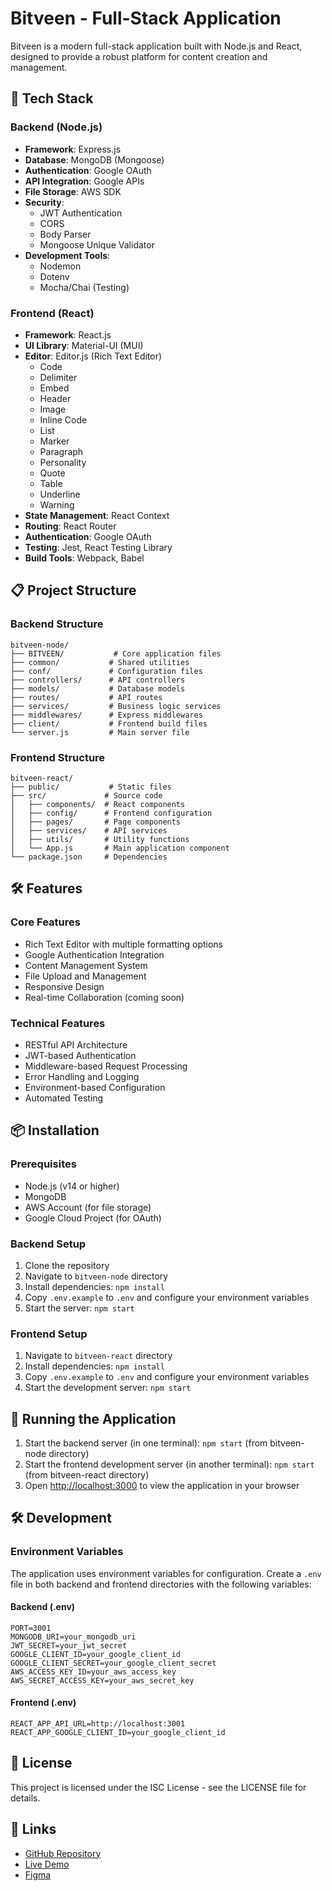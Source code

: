 # Bitveen - Full-Stack Application

Bitveen is a modern full-stack application built with Node.js and React, designed to provide a robust platform for content creation and management.

## 🚀 Tech Stack

### Backend (Node.js)
- **Framework**: Express.js
- **Database**: MongoDB (Mongoose)
- **Authentication**: Google OAuth
- **API Integration**: Google APIs
- **File Storage**: AWS SDK
- **Security**: 
  - JWT Authentication
  - CORS
  - Body Parser
  - Mongoose Unique Validator
- **Development Tools**:
  - Nodemon
  - Dotenv
  - Mocha/Chai (Testing)

### Frontend (React)
- **Framework**: React.js
- **UI Library**: Material-UI (MUI)
- **Editor**: Editor.js (Rich Text Editor)
  - Code
  - Delimiter
  - Embed
  - Header
  - Image
  - Inline Code
  - List
  - Marker
  - Paragraph
  - Personality
  - Quote
  - Table
  - Underline
  - Warning
- **State Management**: React Context
- **Routing**: React Router
- **Authentication**: Google OAuth
- **Testing**: Jest, React Testing Library
- **Build Tools**: Webpack, Babel

## 📋 Project Structure

### Backend Structure
```
bitveen-node/
├── BITVEEN/           # Core application files
├── common/           # Shared utilities
├── conf/             # Configuration files
├── controllers/      # API controllers
├── models/           # Database models
├── routes/           # API routes
├── services/         # Business logic services
├── middlewares/      # Express middlewares
├── client/           # Frontend build files
└── server.js         # Main server file
```

### Frontend Structure
```
bitveen-react/
├── public/           # Static files
├── src/             # Source code
│   ├── components/  # React components
│   ├── config/      # Frontend configuration
│   ├── pages/       # Page components
│   ├── services/    # API services
│   ├── utils/       # Utility functions
│   └── App.js       # Main application component
└── package.json     # Dependencies
```

## 🛠️ Features

### Core Features
- Rich Text Editor with multiple formatting options
- Google Authentication Integration
- Content Management System
- File Upload and Management
- Responsive Design
- Real-time Collaboration (coming soon)

### Technical Features
- RESTful API Architecture
- JWT-based Authentication
- Middleware-based Request Processing
- Error Handling and Logging
- Environment-based Configuration
- Automated Testing

## 📦 Installation

### Prerequisites
- Node.js (v14 or higher)
- MongoDB
- AWS Account (for file storage)
- Google Cloud Project (for OAuth)

### Backend Setup
1. Clone the repository
2. Navigate to `bitveen-node` directory
3. Install dependencies: `npm install`
4. Copy `.env.example` to `.env` and configure your environment variables
5. Start the server: `npm start`

### Frontend Setup
1. Navigate to `bitveen-react` directory
2. Install dependencies: `npm install`
3. Copy `.env.example` to `.env` and configure your environment variables
4. Start the development server: `npm start`

## 🚀 Running the Application

1. Start the backend server (in one terminal): `npm start` (from bitveen-node directory)
2. Start the frontend development server (in another terminal): `npm start` (from bitveen-react directory)
3. Open [http://localhost:3000](http://localhost:3000) to view the application in your browser

## 🛠️ Development

### Environment Variables
The application uses environment variables for configuration. Create a `.env` file in both backend and frontend directories with the following variables:

#### Backend (.env)
```
PORT=3001
MONGODB_URI=your_mongodb_uri
JWT_SECRET=your_jwt_secret
GOOGLE_CLIENT_ID=your_google_client_id
GOOGLE_CLIENT_SECRET=your_google_client_secret
AWS_ACCESS_KEY_ID=your_aws_access_key
AWS_SECRET_ACCESS_KEY=your_aws_secret_key
```

#### Frontend (.env)
```
REACT_APP_API_URL=http://localhost:3001
REACT_APP_GOOGLE_CLIENT_ID=your_google_client_id
```

## 📝 License

This project is licensed under the ISC License - see the LICENSE file for details.

## 🔗 Links

- [GitHub Repository](https://github.com/AnkitMaheshwariIn/Bitveen)
- [Live Demo](https://bitveen.web.app/)
- [Figma](https://www.figma.com/file/CEK1TcRo9VXGiOEs5I8PIt/Bitveen?type=design&node-id=661%3A2&mode=design&t=kTO6ffe9tgjAmw4o-1)
